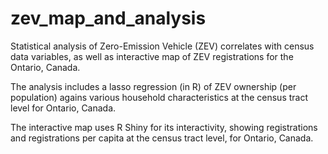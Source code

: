 # zev_map_and_analysis
Statistical analysis of Zero-Emission Vehicle (ZEV) correlates with census data variables, as well as interactive map of ZEV registrations for the Ontario, Canada.

The analysis includes a lasso regression (in R) of ZEV ownership (per population) agains various household characteristics at the census tract level for Ontario, Canada.

The interactive map uses R Shiny for its interactivity, showing registrations and registrations per capita at the census tract level, for Ontario, Canada.